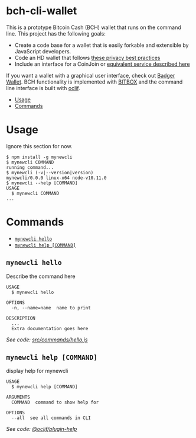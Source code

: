 bch-cli-wallet
========

This is a prototype Bitcoin Cash (BCH) wallet that runs on the command line. This
project has the following goals:
- Create a code base for a wallet that is easily forkable and extensible by JavaScript developers.
- Code an HD wallet that follows [these privacy best practices](http://bitcoinism.blogspot.com/2013/07/reclaiming-financial-privacy-with-hd.html)
- Include an interface for a CoinJoin or [equivalent service described here](https://gist.github.com/christroutner/457b99b8033fdea5ae565687e6360323)

If you want a wallet with a graphical user interface, check out
[Badger Wallet](http://badgerwallet.cash/). BCH functionality is
implemented with [BITBOX](https://developer.bitcoin.com/bitbox) and the command
line interface is built with [oclif](https://oclif.io).


<!-- toc -->
* [Usage](#usage)
* [Commands](#commands)
<!-- tocstop -->
# Usage
<!-- usage -->
Ignore this section for now.

```sh-session
$ npm install -g mynewcli
$ mynewcli COMMAND
running command...
$ mynewcli (-v|--version|version)
mynewcli/0.0.0 linux-x64 node-v10.11.0
$ mynewcli --help [COMMAND]
USAGE
  $ mynewcli COMMAND
...
```
<!-- usagestop -->
# Commands
<!-- commands -->
* [`mynewcli hello`](#mynewcli-hello)
* [`mynewcli help [COMMAND]`](#mynewcli-help-command)

## `mynewcli hello`

Describe the command here

```
USAGE
  $ mynewcli hello

OPTIONS
  -n, --name=name  name to print

DESCRIPTION
  ...
  Extra documentation goes here
```

_See code: [src/commands/hello.js](https://github.com/christroutner/mynewcli/blob/v0.0.0/src/commands/hello.js)_

## `mynewcli help [COMMAND]`

display help for mynewcli

```
USAGE
  $ mynewcli help [COMMAND]

ARGUMENTS
  COMMAND  command to show help for

OPTIONS
  --all  see all commands in CLI
```

_See code: [@oclif/plugin-help](https://github.com/oclif/plugin-help/blob/v2.1.3/src/commands/help.ts)_
<!-- commandsstop -->
